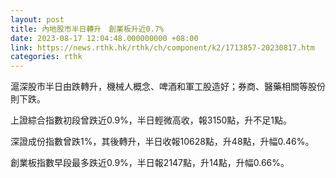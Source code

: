```yaml
---
layout: post
title: 內地股市半日轉升　創業板升近0.7%
date: 2023-08-17 12:04:48.000000000 +08:00
link: https://news.rthk.hk/rthk/ch/component/k2/1713857-20230817.htm
categories: rthk
---
```


滬深股市半日由跌轉升，機械人概念、啤酒和軍工股造好；券商、醫藥相關等股份則下跌。

上證綜合指數初段曾跌近0.9%，半日輕微高收，報3150點，升不足1點。

深證成份指數曾跌1%，其後轉升，半日收報10628點，升48點，升幅0.46%。

創業板指數早段最多跌近0.9%，半日報2147點，升14點，升幅0.66%。
